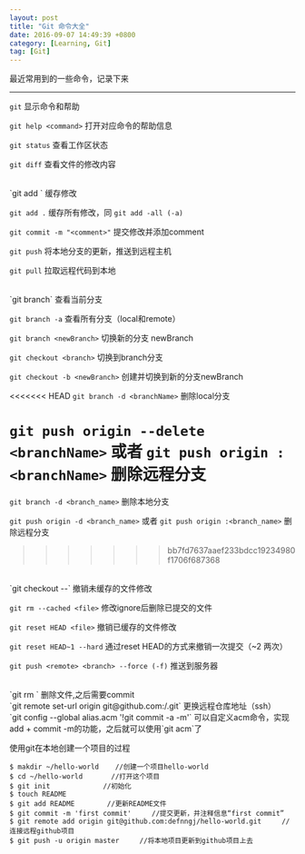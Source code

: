 ```yaml
---
layout: post
title: "Git 命令大全"
date: 2016-09-07 14:49:39 +0800
category: [Learning, Git]
tag: [Git]
---
```


最近常用到的一些命令，记录下来

---

`git` 显示命令和帮助

`git help <command>` 打开对应命令的帮助信息

`git status` 查看工作区状态

`git diff` 查看文件的修改内容

<br />
`git add <file>` 缓存修改

`git add .` 缓存所有修改，同 `git add -all (-a)`

`git commit -m "<comment>"` 提交修改并添加comment

`git push` 将本地分支的更新，推送到远程主机

`git pull` 拉取远程代码到本地

<br />
`git branch` 查看当前分支

`git branch -a` 查看所有分支（local和remote）

`git branch <newBranch>` 切换新的分支 newBranch

`git checkout <branch>` 切换到branch分支

`git checkout -b <newBranch>` 创建并切换到新的分支newBranch

<<<<<<< HEAD
`git branch -d <branchName>` 删除local分支

`git push origin --delete <branchName>` 或者 `git push origin :<branchName>` 删除远程分支
=======
`git branch -d <branch_name>` 删除本地分支

`git push origin -d <branch_name>` 或者 `git push origin :<branch_name>` 删除远程分支
>>>>>>> bb7fd7637aaef233bdcc19234980f1706f687368

<br />
`git checkout --<file>` 撤销未缓存的文件修改

`git rm --cached <file>` 修改ignore后删除已提交的文件

`git reset HEAD <file>` 撤销已缓存的文件修改

`git reset HEAD~1 --hard` 通过reset HEAD的方式来撤销一次提交（~2 两次）

`git push <remote> <branch> --force (-f)` 推送到服务器

<br />
`git rm <file>` 删除文件,之后需要commit

<br />
`git remote set-url origin git@github.com:<Username>/<Project>.git` 更换远程仓库地址（ssh）

<br />
`git config --global alias.acm '!git commit -a -m'` 可以自定义acm命令，实现add + commit -m的功能，之后就可以使用`git acm`了

使用git在本地创建一个项目的过程

```
$ makdir ~/hello-world    //创建一个项目hello-world
$ cd ~/hello-world       //打开这个项目
$ git init             //初始化
$ touch README
$ git add README        //更新README文件
$ git commit -m 'first commit'     //提交更新，并注释信息“first commit”
$ git remote add origin git@github.com:defnngj/hello-world.git     //连接远程github项目
$ git push -u origin master     //将本地项目更新到github项目上去
```